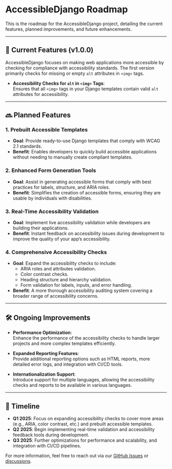 # AccessibleDjango Roadmap

This is the roadmap for the AccessibleDjango project, detailing the current features, planned improvements, and future enhancements.

---

## 🎯 Current Features (v1.0.0)

AccessibleDjango focuses on making web applications more accessible by checking for compliance with accessibility standards. The first version primarily checks for missing or empty `alt` attributes in `<img>` tags.

- **Accessibility Checks for `alt` in `<img>` Tags**:  
  Ensures that all `<img>` tags in your Django templates contain valid `alt` attributes for accessibility.

---

## 🔜 Planned Features

### 1. **Prebuilt Accessible Templates**
   - **Goal**: Provide ready-to-use Django templates that comply with WCAG 2.1 standards.
   - **Benefit**: Enables developers to quickly build accessible applications without needing to manually create compliant templates.

### 2. **Enhanced Form Generation Tools**
   - **Goal**: Assist in generating accessible forms that comply with best practices for labels, structure, and ARIA roles.
   - **Benefit**: Simplifies the creation of accessible forms, ensuring they are usable by individuals with disabilities.

### 3. **Real-Time Accessibility Validation**
   - **Goal**: Implement live accessibility validation while developers are building their applications.
   - **Benefit**: Instant feedback on accessibility issues during development to improve the quality of your app’s accessibility.

### 4. **Comprehensive Accessibility Checks**
   - **Goal**: Expand the accessibility checks to include:
     - ARIA roles and attributes validation.
     - Color contrast checks.
     - Heading structure and hierarchy validation.
     - Form validation for labels, inputs, and error handling.
   - **Benefit**: A more thorough accessibility auditing system covering a broader range of accessibility concerns.

---

## 🛠️ Ongoing Improvements

- **Performance Optimization**:  
  Enhance the performance of the accessibility checks to handle larger projects and more complex templates efficiently.

- **Expanded Reporting Features**:  
  Provide additional reporting options such as HTML reports, more detailed error logs, and integration with CI/CD tools.

- **Internationalization Support**:  
  Introduce support for multiple languages, allowing the accessibility checks and reports to be available in various languages.

---

## 📅 Timeline

- **Q1 2025**: Focus on expanding accessibility checks to cover more areas (e.g., ARIA, color contrast, etc.) and prebuilt accessible templates.
- **Q2 2025**: Begin implementing real-time validation and accessibility feedback tools during development.
- **Q3 2025**: Further optimizations for performance and scalability, and integration with CI/CD pipelines.

For more information, feel free to reach out via our [GitHub Issues](https://github.com/JohananOppongAmoateng/AccessibleDjango) or [discussions](https://github.com/JohananOppongAmoateng/AccessibleDjango/discussions).
